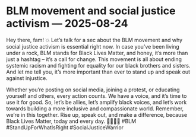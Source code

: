 # BLM movement and social justice activism — 2025-08-24

Hey there, fam! 💥 Let’s talk for a sec about the BLM movement and why social justice activism is essential right now. In case you’ve been living under a rock, BLM stands for Black Lives Matter, and honey, it’s more than just a hashtag – it’s a call for change. This movement is all about ending systemic racism and fighting for equality for our black brothers and sisters. And let me tell you, it’s more important than ever to stand up and speak out against injustice.

Whether you’re posting on social media, joining a protest, or educating yourself and others, every action counts. We have a voice, and it’s time to use it for good. So, let’s be allies, let’s amplify black voices, and let’s work towards building a more inclusive and compassionate world. Remember, we’re in this together. Rise up, speak out, and make a difference, because Black Lives Matter, today and every day. 💪🏿✊🏾 #BLM #StandUpForWhatIsRight #SocialJusticeWarrior
